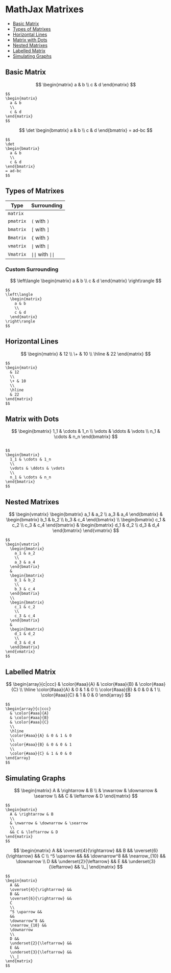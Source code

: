 # MathJax Matrixes

- [Basic Matrix](#basic-matrix)
- [Types of Matrixes](#types-of-matrixes)
- [Horizontal Lines](#horizontal-lines)
- [Matrix with Dots](#matrix-with-dots)
- [Nested Matrixes](#nested-matrixes)
- [Labelled Matrix](#labelled-matrix)
- [Simulating Graphs](#simulating-graphs)

## Basic Matrix

$$
\begin{matrix}
a & b
\\
c & d
\end{matrix}
$$

```
$$
\begin{matrix}
  a & b
  \\
  c & d
\end{matrix}
$$
```

$$
\det
\begin{bmatrix}
a & b
\\
c & d
\end{bmatrix}
= ad-bc
$$

```
$$
\det
\begin{bmatrix}
  a & b
  \\
  c & d
\end{bmatrix}
= ad-bc
$$
```

## Types of Matrixes

| Type | Surrounding |
|--|--|
|`matrix`| |
|`pmatrix`|`(` with `)`|
|`bmatrix`|`[` with `]`|
|`Bmatrix`|`{` with `}`|
|`vmatrix`|`\|` with `\|`|
| `Vmatrix` | `\|\|` with `\|\|` |

### Custom Surrounding

$$
\left\langle
\begin{matrix}
a & b
\\
c & d
\end{matrix}
\right\rangle
$$

```
$$
\left\langle
  \begin{matrix}
    a & b
    \\
    c & d
  \end{matrix}
\right\rangle
$$
```

## Horizontal Lines

$$
\begin{matrix}
& 12
\\
\+ & 10
\\
\hline
& 22
\end{matrix}
$$

```
$$
\begin{matrix}
  & 12
  \\
  \+ & 10
  \\
  \hline
  & 22
\end{matrix}
$$
```

## Matrix with Dots

$$
\begin{bmatrix}
1_1 & \cdots & 1_n
\\
\vdots & \ddots & \vdots
\\
n_1 & \cdots & n_n
\end{bmatrix}
$$

```

$$
\begin{bmatrix}
  1_1 & \cdots & 1_n
  \\
  \vdots & \ddots & \vdots
  \\
  n_1 & \cdots & n_n
\end{bmatrix}
$$
```

## Nested Matrixes

$$
\begin{vmatrix}
\begin{bmatrix}
a_1 & a_2
\\
a_3 & a_4
\end{bmatrix}
&
\begin{bmatrix}
b_1 & b_2
\\
b_3 & c_4
\end{bmatrix}
\\
\begin{bmatrix}
c_1 & c_2
\\
c_3 & c_4
\end{bmatrix}
&
\begin{bmatrix}
d_1 & d_2
\\
d_3 & d_4
\end{bmatrix}
\end{vmatrix}
$$

```
$$
\begin{vmatrix}
  \begin{bmatrix}
    a_1 & a_2
    \\
    a_3 & a_4
  \end{bmatrix}
  &
  \begin{bmatrix}
    b_1 & b_2
    \\
    b_3 & c_4
  \end{bmatrix}
  \\
  \begin{bmatrix}
    c_1 & c_2
    \\
    c_3 & c_4
  \end{bmatrix}
  &
  \begin{bmatrix}
    d_1 & d_2
    \\
    d_3 & d_4
  \end{bmatrix}
\end{vmatrix}
$$
```

## Labelled Matrix

$$
\begin{array}{c|ccc}
& \color{#aaa}{A}
& \color{#aaa}{B}
& \color{#aaa}{C}
\\
\hline
\color{#aaa}{A} & 0 & 1 & 0
\\
\color{#aaa}{B} & 0 & 0 & 1
\\
\color{#aaa}{C} & 1 & 0 & 0
\end{array}
$$

```
$$
\begin{array}{c|ccc}
  & \color{#aaa}{A}
  & \color{#aaa}{B}
  & \color{#aaa}{C}
  \\
  \hline
  \color{#aaa}{A} & 0 & 1 & 0
  \\
  \color{#aaa}{B} & 0 & 0 & 1
  \\
  \color{#aaa}{C} & 1 & 0 & 0
\end{array}
$$
```

## Simulating Graphs

$$
\begin{matrix}
A & \rightarrow & B
\\
& \nwarrow & \downarrow & \searrow
\\
&& C & \leftarrow & D
\end{matrix}
$$

```
$$
\begin{matrix}
  A & \rightarrow & B
  \\
  & \nwarrow & \downarrow & \searrow
  \\
  && C & \leftarrow & D
\end{matrix}
$$
```

$$
\begin{matrix}
  A &&
  \overset{4}{\rightarrow} &&
  B &&
  \overset{6}{\rightarrow} &&
  C
  \\
  ^5 \uparrow &&
  &&
  \downarrow^8 &&
  \nearrow_{10} &&
  \downarrow
  \\
  D &&
  \underset{2}{\leftarrow} &&
  E &&
  \underset{3}{\leftarrow} &&
  \\_|
\end{matrix}
$$

```
$$
\begin{matrix}
  A &&
  \overset{4}{\rightarrow} &&
  B &&
  \overset{6}{\rightarrow} &&
  C
  \\
  ^5 \uparrow &&
  &&
  \downarrow^8 &&
  \nearrow_{10} &&
  \downarrow
  \\
  D &&
  \underset{2}{\leftarrow} &&
  E &&
  \underset{3}{\leftarrow} &&
  \\_|
\end{matrix}
$$
```
